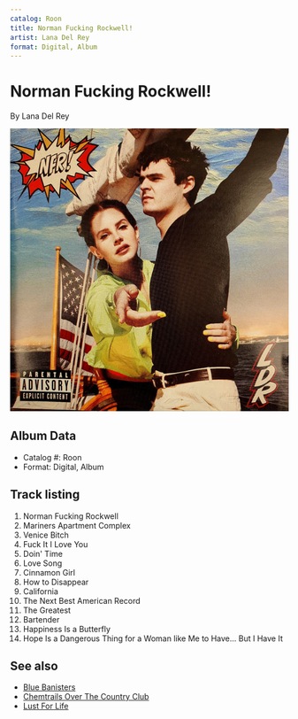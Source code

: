 ```yaml
---
catalog: Roon
title: Norman Fucking Rockwell!
artist: Lana Del Rey
format: Digital, Album
---
```


# Norman Fucking Rockwell!

By Lana Del Rey

![](../../assets/albumcovers/Lana_Del_Rey-Norman_Fucking_Rockwell!.png)

## Album Data

- Catalog #: Roon
- Format: Digital, Album


## Track listing


1. Norman Fucking Rockwell
2. Mariners Apartment Complex
3. Venice Bitch
4. Fuck It I Love You
5. Doin' Time
6. Love Song
7. Cinnamon Girl
8. How to Disappear
9. California
10. The Next Best American Record
11. The Greatest
12. Bartender
13. Happiness Is a Butterfly
14. Hope Is a Dangerous Thing for a Woman like Me to Have... But I Have It


## See also

- [Blue Banisters](Blue_Banisters.md)
- [Chemtrails Over The Country Club](Chemtrails_Over_The_Country_Club.md)
- [Lust For Life](Lust_For_Life.md)
